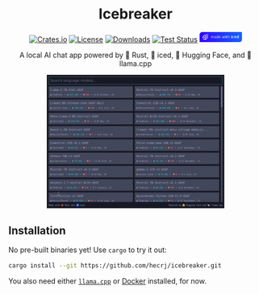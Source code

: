 <div align="center">

# Icebreaker

[![Crates.io](https://img.shields.io/crates/v/icebreaker.svg)](https://crates.io/crates/icebreaker)
[![License](https://img.shields.io/crates/l/icebreaker.svg)](https://github.com/hecrj/icebreaker/blob/master/LICENSE)
[![Downloads](https://img.shields.io/crates/d/icebreaker.svg)](https://crates.io/crates/icebreaker)
[![Test Status](https://img.shields.io/github/actions/workflow/status/hecrj/icebreaker/test.yml?branch=master&event=push&label=test)](https://github.com/hecrj/icebreaker/actions)
<a href="https://github.com/iced-rs/iced">
  <img alt="Made with iced" src="assets/made_with_iced.svg" height="20">
</a>

A local AI chat app powered by 🦀 Rust, 🧊 iced, 🤗 Hugging Face, and 🦙 llama.cpp

<img alt="Icebreaker" src="assets/showcase.gif" width="70%">

</div>

## Installation

No pre-built binaries yet! Use `cargo` to try it out:

```bash
cargo install --git https://github.com/hecrj/icebreaker.git
```

You also need either [`llama.cpp`] or [Docker] installed, for now.

[`llama.cpp`]: https://github.com/ggerganov/llama.cpp
[Docker]: https://www.docker.com/

